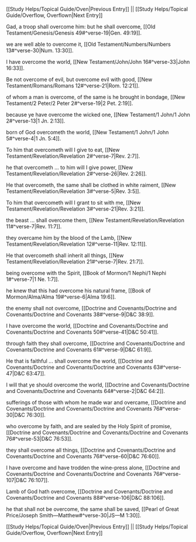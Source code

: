 [[Study Helps/Topical Guide/Oven|Previous Entry]]  ||  [[Study Helps/Topical Guide/Overflow, Overflown|Next Entry]]

 Gad, a troop shall overcome him: but he shall overcome, [[Old Testament/Genesis/Genesis 49#^verse-19|Gen. 49:19]].

 we are well able to overcome it, [[Old Testament/Numbers/Numbers 13#^verse-30|Num. 13:30]].

 I have overcome the world, [[New Testament/John/John 16#^verse-33|John 16:33]].

 Be not overcome of evil, but overcome evil with good, [[New Testament/Romans/Romans 12#^verse-21|Rom. 12:21]].

 of whom a man is overcome, of the same is he brought in bondage, [[New Testament/2 Peter/2 Peter 2#^verse-19|2 Pet. 2:19]].

 because ye have overcome the wicked one, [[New Testament/1 John/1 John 2#^verse-13|1 Jn. 2:13]].

 born of God overcometh the world, [[New Testament/1 John/1 John 5#^verse-4|1 Jn. 5:4]].

 To him that overcometh will I give to eat, [[New Testament/Revelation/Revelation 2#^verse-7|Rev. 2:7]].

 he that overcometh ... to him will I give power, [[New Testament/Revelation/Revelation 2#^verse-26|Rev. 2:26]].

 He that overcometh, the same shall be clothed in white raiment, [[New Testament/Revelation/Revelation 3#^verse-5|Rev. 3:5]].

 To him that overcometh will I grant to sit with me, [[New Testament/Revelation/Revelation 3#^verse-21|Rev. 3:21]].

 the beast ... shall overcome them, [[New Testament/Revelation/Revelation 11#^verse-7|Rev. 11:7]].

 they overcame him by the blood of the Lamb, [[New Testament/Revelation/Revelation 12#^verse-11|Rev. 12:11]].

 He that overcometh shall inherit all things, [[New Testament/Revelation/Revelation 21#^verse-7|Rev. 21:7]].

 being overcome with the Spirit, [[Book of Mormon/1 Nephi/1 Nephi 1#^verse-7|1 Ne. 1:7]].

 he knew that this had overcome his natural frame, [[Book of Mormon/Alma/Alma 19#^verse-6|Alma 19:6]].

 the enemy shall not overcome, [[Doctrine and Covenants/Doctrine and Covenants/Doctrine and Covenants 38#^verse-9|D&C 38:9]].

 I have overcome the world, [[Doctrine and Covenants/Doctrine and Covenants/Doctrine and Covenants 50#^verse-41|D&C 50:41]].

 through faith they shall overcome, [[Doctrine and Covenants/Doctrine and Covenants/Doctrine and Covenants 61#^verse-9|D&C 61:9]].

 He that is faithful ... shall overcome the world, [[Doctrine and Covenants/Doctrine and Covenants/Doctrine and Covenants 63#^verse-47|D&C 63:47]].

 I will that ye should overcome the world, [[Doctrine and Covenants/Doctrine and Covenants/Doctrine and Covenants 64#^verse-2|D&C 64:2]].

 sufferings of those with whom he made war and overcame, [[Doctrine and Covenants/Doctrine and Covenants/Doctrine and Covenants 76#^verse-30|D&C 76:30]].

 who overcome by faith, and are sealed by the Holy Spirit of promise, [[Doctrine and Covenants/Doctrine and Covenants/Doctrine and Covenants 76#^verse-53|D&C 76:53]].

 they shall overcome all things, [[Doctrine and Covenants/Doctrine and Covenants/Doctrine and Covenants 76#^verse-60|D&C 76:60]].

 I have overcome and have trodden the wine-press alone, [[Doctrine and Covenants/Doctrine and Covenants/Doctrine and Covenants 76#^verse-107|D&C 76:107]].

 Lamb of God hath overcome, [[Doctrine and Covenants/Doctrine and Covenants/Doctrine and Covenants 88#^verse-106|D&C 88:106]].

 he that shall not be overcome, the same shall be saved, [[Pearl of Great Price/Joseph Smith—Matthew#^verse-30|JS—M 1:30]].

[[Study Helps/Topical Guide/Oven|Previous Entry]]  ||  [[Study Helps/Topical Guide/Overflow, Overflown|Next Entry]]